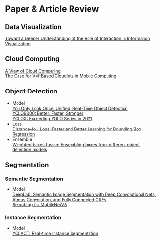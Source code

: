 # Paper & Article Review
## Data Visualization
[Toward a Deeper Understanding of the Role of Interaction in Information Visualization](https://yehyunsuh.notion.site/Toward-a-Deeper-Understanding-of-the-Role-of-Interaction-in-Information-Visualization-1dbfe64627fd40a4bc84153e6bbaec68)<br>

## Cloud Computing
[A View of Cloud Computing](https://yehyunsuh.notion.site/A-View-of-Cloud-Computing-120e3253b0bf4ef3b6c203a60b27a4db)<br>
[The Case for VM-Based Cloudlets in Mobile Computing](https://yehyunsuh.notion.site/The-Case-for-VM-Based-Cloudlets-in-Mobile-Computing-be90cf8b97a24a44a2fe3aa6be756898)<br>

## Object Detection
- Model<br>
[You Only Look Once: Unified, Real-Time Object Detection](https://yehyunsuh.notion.site/You-Only-Look-Once-Unified-Real-Time-Object-Detection-274d0cc2262a4d49b0f5b1b7f0c7784d)<br>
[YOLO9000: Better, Faster, Stronger](https://yehyunsuh.notion.site/YOLO9000-Better-Faster-Stronger-ce851333837b4a158e8a619ea3ccc2b8)<br>
[YOLOX: Exceeding YOLO Series in 2021](https://yehyunsuh.notion.site/YOLOX-Exceeding-YOLO-Series-in-2021-5785bba0ce2343ad8dbcfcbba56d9a25)<br>
- Loss<br>
[Distance-IoU Loss: Faster and Better Learning for Bounding Box Regression](https://yehyunsuh.notion.site/Distance-IoU-Loss-Faster-and-Better-Learning-for-Bounding-Box-Regression-e81574a06bf54aab94f8958ac81a2f0d)<br>
- Ensemble<br>
[Weighted boxes fusion: Ensembling boxes from different object detection models](https://yehyunsuh.notion.site/Weighted-boxes-fusion-Ensembling-boxes-from-different-object-detection-models-5a02aab3b26545d2858faed2d968eaae)

## Segmentation
### Semantic Segmentation
- Model<br>
[DeepLab: Semantic Image Segmentation with Deep Convolutional Nets, Atrous Convolution, and Fully Connected CRFs](https://yehyunsuh.notion.site/DeepLab-Semantic-Image-Segmentation-with-Deep-Convolutional-Nets-Atrous-Convolution-and-Fully-Con-b1b02fefdfa14123b62061a2fe6f1b7f)<br>
[Searching for MobileNetV3](https://yehyunsuh.notion.site/Searching-for-MobileNetV3-8b01b7bce7f34d9cb2653313582ce157)<br>

### Instance Segmentation
- Model<br>
[YOLACT: Real-time Instance Segmentation](https://yehyunsuh.notion.site/YOLACT-Real-time-Instance-Segmentation-08c35a1943cd4276afb5d7d736623d96)<br>
